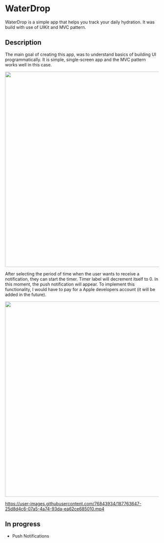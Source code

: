 # WaterDrop

WaterDrop is a simple app that helps you track your daily hydration.
It was build with use of UIKit and MVC pattern.

## Description
The main goal of creating this app, was to understand basics of building UI programmatically.
It is simple, single-screen app and the MVC pattern works well in this case.

<img src="https://user-images.githubusercontent.com/76843934/187759037-98ab8d0a-50c2-40fa-95f4-c984d64ead7f.png" width="640">

After selecting the period of time when the user wants to receive a notification, they can start the timer.
Timer label will decrement itself to 0. In this moment, the push notification will appear. To implement this functionality, I would have to pay for a Apple developers account (it will be added in the future).

<img src="https://user-images.githubusercontent.com/76843934/187763884-d832ddd5-8787-4f93-97f9-c9747239dbd5.png" width="640">

https://user-images.githubusercontent.com/76843934/187763647-25d8d4c6-07a5-4a74-93da-ea62ce685010.mp4


## In progress
- Push Notifications
